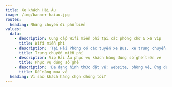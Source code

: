 ```yaml
---
title: Xe khách Hải Âu
image: /img/banner-haiau.jpg
routes:
  heading: Những chuyến đi phổ biến
values:
  data:
    - description: Cung cấp Wifi miễn phí tại các phòng chờ & xe Vip
      title: Wifi miễn phí
    - description: 'Tại Hải Phòng có các tuyến xe Bus, xe trung chuyển, Mô tô taxi miễn phí'
      title: Trung chuyển miễn phí
    - description: Vip Hải Âu phục vụ khách hàng đúng số ghế trên vé
      title: Phục vụ đúng số ghế
    - description: 'Đa dạng hình thức đặt vé: website, phòng vé, ứng dụng điện thoại,...'
      title: Dễ dàng mua vé
  heading: Vì sao khách hàng chọn chúng tôi?
---
```


